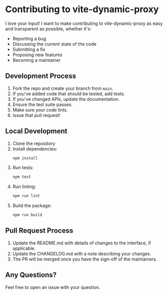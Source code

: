 # Contributing to vite-dynamic-proxy

I love your input! I want to make contributing to vite-dynamic-proxy as easy and transparent as possible, whether it's:

- Reporting a bug
- Discussing the current state of the code
- Submitting a fix
- Proposing new features
- Becoming a maintainer

## Development Process

1. Fork the repo and create your branch from `main`.
2. If you've added code that should be tested, add tests.
3. If you've changed APIs, update the documentation.
4. Ensure the test suite passes.
5. Make sure your code lints.
6. Issue that pull request!

## Local Development

1. Clone the repository
2. Install dependencies:
   ```bash
   npm install
   ```
3. Run tests:
   ```bash
   npm test
   ```
4. Run linting:
   ```bash
   npm run lint
   ```
5. Build the package:
   ```bash
   npm run build
   ```

## Pull Request Process

1. Update the README.md with details of changes to the interface, if applicable.
2. Update the CHANGELOG.md with a note describing your changes.
3. The PR will be merged once you have the sign-off of the maintainers.

## Any Questions?

Feel free to open an issue with your question.
